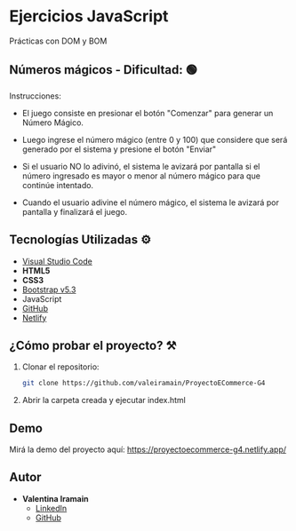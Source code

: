 # Ejercicios JavaScript  
Prácticas con DOM y BOM

## Números mágicos - Dificultad: 🟢

Instrucciones:

- El juego consiste en presionar el botón "Comenzar" para generar un Número Mágico.

- Luego ingrese el número mágico (entre 0 y 100) que considere que será generado por el sistema y presione el botón "Enviar"

- Si el usuario NO lo adivinó, el sistema le avizará por pantalla si el número ingresado es mayor o menor al número mágico para que continúe intentado.
- Cuando el usuario adivine el número mágico, el sistema le avizará por pantalla y finalizará el juego.
## Tecnologías Utilizadas ⚙️
- [Visual Studio Code](https://code.visualstudio.com/)
- **HTML5**
- **CSS3**
- [Bootstrap v5.3](https://getbootstrap.com/) 
- JavaScript
- [GitHub](https://github.com/) 
- [Netlify](https://app.netlify.com/) 


## ¿Cómo probar el proyecto? ⚒️
1. Clonar el repositorio:
   ```sh
   git clone https://github.com/valeiramain/ProyectoECommerce-G4
1. Abrir la carpeta creada y ejecutar index.html


## Demo

Mirá la demo del proyecto aquí:  https://proyectoecommerce-g4.netlify.app/


## Autor 
- **Valentina Iramain**
    - [LinkedIn](https://www.linkedin.com/in/valentinairamain)
    - [GitHub](https://github.com/valeiramain)
